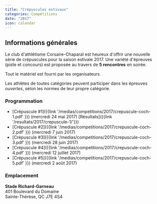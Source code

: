 ```yaml
---
title: "Crépuscules estivaux"
categories: Compétitions
date: "2017"
icon: calendar
---
```


## Informations générales

Le club d'athlétisme Corsaire-Chaparal est heureux d'offrir une nouvelle série de crépuscules pour la saison estivale 2017. Une variété d'épreuves (piste et concours) est proposée au travers de **5 rencontres** en soirée.

Tout le matériel est fourni par les organisateurs.

Les athlètes de toutes catégories peuvent participer dans les épreuves _ouvertes_, selon les normes de leur propre catégorie.

### Programmation

* [Crépuscule #1]({{link '/medias/competitions/2017/crepuscule-coch-1.pdf' }}) (mercredi 24 mai 2017) [Résultats]({{link '/resultats/2017/crepuscule-1/'}})
* [Crépuscule #2]({{link '/medias/competitions/2017/crepuscule-coch-2.pdf' }}) (mercredi 7 juin 2017)
* [Crépuscule #3]({{link '/medias/competitions/2017/crepuscule-coch-3.pdf' }}) (mercredi 28 juin 2017)
* [Crépuscule #4]({{link '/medias/competitions/2017/crepuscule-coch-4.pdf' }}) (mercredi 12 juillet 2017)
* [Crépuscule #5]({{link '/medias/competitions/2017/crepuscule-coch-5.pdf' }}) (mercredi 2 août 2017)

### Emplacement

**Stade Richard-Garneau**  
401 Boulevard du Domaine  
Sainte-Thérèse, QC J7E 4S4

